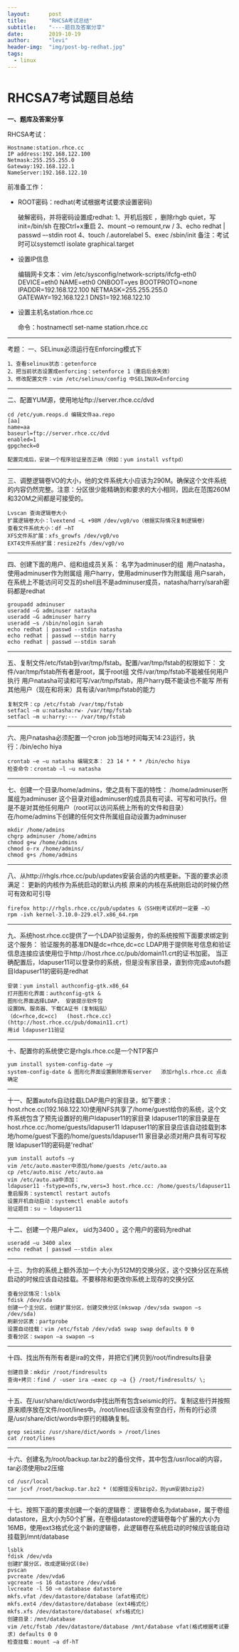 ```yaml
---
layout:      post
title:       "RHCSA考试总结"
subtitle:    "----题目及答案分享"
date:        2019-10-19
author:      "levi"
header-img:  "img/post-bg-redhat.jpg"
tags:
  - linux
---
```

# RHCSA7考试题目总结

**一、题库及答案分享**

RHCSA考试：

    Hostname:station.rhce.cc
    IP address:192.168.122.100
    Netmask:255.255.255.0
    Gateway:192.168.122.1
    NameServer:192.168.122.10

前准备工作：

+ ROOT密码：redhat(考试根据考试要求设置密码)

    破解密码，并将密码设置成redhat:
    1、开机后按E ，删除rhgb quiet，写init=/bin/sh 在按Ctrl+x重启
    2、mount –o remount,rw /
    3、echo redhat | passwd –-stdin root
    4、touch /.autorelabel
    5、exec /sbin/init
    备注：考试时可以systemctl isolate graphical.target

+ 设置IP信息

    编辑网卡文本：vim /etc/sysconfig/network-scripts/ifcfg-eth0
    DEVICE=eth0
    NAME=eth0
    ONBOOT=yes
    BOOTPROTO=none
    IPADDR=192.168.122.100
    NETMASK=255.255.255.0
    GATEWAY=192.168.122.1
    DNS1=192.168.122.10

+ 设置主机名station.rhce.cc

    命令：hostnamectl set-name station.rhce.cc

-----------------------------------------------------------------------------------------

考题：
一、SELinux必须运行在Enforcing模式下

    1、查看selinux状态：getenforce
    2、把当前状态设置成enforcing：setenforce 1（重启后会失效）
    3、修改配置文件：vim /etc/selinux/config 中SELINUX=Enforcing

-----------------------------------------------------------------------------------------


二、配置YUM源，使用地址ftp://server.rhce.cc/dvd

    cd /etc/yum.reops.d 编辑文件aa.repo
    [aa]
    name=aa
    baseurl=ftp://server.rhce.cc/dvd
    enabled=1
    gpgcheck=0

    配置完成后，安装一个程序验证是否正确（例如：yum install vsftpd）

--------------------------------------------------------------


三、调整逻辑卷VO的大小，他的文件系统大小应该为290M。确保这个文件系统的内容仍然完整。注意：分区很少能精确到和要求的大小相同，因此在范围260M和320M之间都是可接受的。

    Lvscan 查询逻辑卷大小
    扩展逻辑卷大小：lvextend –L +98M /dev/vg0/vo（根据实际情况复制逻辑卷）
    查看文件系统大小：df –hT
    XFS文件系扩展：xfs_growfs /dev/vg0/vo
    EXT4文件系统扩展：resize2fs /dev/vg0/vo

---------------------------------------------------------------------------


四、创建下面的用户、组和组成员关系：
名字为adminuser的组 
用户natasha，使用adminuser作为附属组
用户harry，使用adminuser作为附属组
用户sarah，在系统上不能访问可交互的shell且不是adminuser成员，natasha/harry/sarah密码都是redhat

    groupadd adminuser
    useradd –G adminuser natasha
    useradd –G adminuser harry
    useradd –s /sbin/nologin sarah
    echo redhat | passwd --stdin natasha
    echo redhat | passwd –-stdin harry
    echo redhat | passwd –-stdin sarah

-------------------------------------------------------------------------



五、复制文件/etc/fstab到var/tmp/fstab。配置/var/tmp/fstab的权限如下：
文件/var/tmp/fstab所有者是root，属于root组
文件/var/tmp/fstab不能被任何用户执行
用户natasha可读和可写/var/tmp/fstab，用户harry既不能读也不能写
所有其他用户（现在和将来）具有读/var/tmp/fstab的能力


    复制文件：cp /etc/fstab /var/tmp/fstab
    setfacl –m u:natasha:rw- /var/tmp/fstab
    setfacl –m u:harry:--- /var/tmp/fstab


----------------------------------------------------------------------



六、用户natasha必须配置一个cron job当地时间每天14:23运行，执行：/bin/echo hiya

    crontab –e –u natasha 编辑文本： 23 14 * * * /bin/echo hiya
    检查命令：crontab –l –u natasha


----------------------------------------------------------------------



七、创建一个目录/home/admins，使之具有下面的特性：
/home/adminuser所属组为adminuser
这个目录对组adminuser的成员具有可读、可写和可执行。但是不是对其他任何用户（root可以访问系统上所有的文件和目录）
在/home/admins下创建的任何文件所属组自动设置为adminuser


    mkdir /home/admins
    chgrp adminuser /home/admins
    chmod g+w /home/admins
    chmod o-rx /home/admins/ 
    chmod g+s /home/admins


---------------------------------------------------------------------



八、从http://rhgls.rhce.cc/pub/updates安装合适的内核更新。下面的要求必须满足：
更新的内核作为系统启动的默认内核
原来的内核在系统刚启动的时候仍然可有效和可引导

    firefox http://rhgls.rhce.cc/pub/updates &（SSH到考试机时一定要 –X）
    rpm -ivh kernel-3.10.0-229.el7.x86_64.rpm

----------------------------------------------------------------------


九、系统host.rhce.cc提供了一个LDAP验证服务，你的系统按照下面要求绑定到这个服务：
验证服务的基准DN是dc=rhce,dc=cc
LDAP用于提供账号信息和验证信息连接应该使用位于http://host.rhce.cc/pub/domain11.crt的证书加密。 当正确配置后，ldapuser11可以登录你的系统，但是没有家目录，直到你完成autofs题目ldapuser11的密码是redhat

    安装：yum install authconfig-gtk.x86_64
    打开图形化界面：authconfig-gtk &
    图形化界面选择LDAP， 安装提示软件包
    设置DN、服务器、下载CA证书（复制粘贴）
    （dc=rhce,dc=cc)   (host.rhce.cc)        (http://host.rhce.cc/pub/domain11.crt)
    用id ldapuser11验证

----------------------------------------------------------------------


十、配置你的系统使它是rhgls.rhce.cc是一个NTP客户


    yum install system-config-date –y
    system-config-date & 图形化界面设置删除原有server   添加rhgls.rhce.cc 点击确定


------------------------------------------------------------


十一、配置autofs自动挂载LDAP用户的家目录，如下要求：
host.rhce.cc(192.168.122.10)使用NFS共享了/home/guest给你的系统，这个文件系统包含了预先设置好的用户ldapuser11的家目录
ldapuser11的家目录是在host.rhce.cc:/home/guests/ldapuser11
ldapuser11的家目录应该自动挂载到本地/home/guest下面的/home/guests/ldapuser11
家目录必须对用户具有可写权限 ldapuser11的密码是'redhat'

    yum install autofs –y
    vim /etc/auto.master中添加/home/guests /etc/auto.aa
    cp /etc/auto.misc /etc/auto.aa
    vim /etc/auto.aa中添加：
    ldapuser11 -fstype=nfs,rw,vers=3 host.rhce.cc: /home/guests/ldapuser11
    重启服务：systemctl restart autofs 
    设置开机自动启动：systemctl enable autofs
    验证题目：su – ldapuser11

--------------------------------------------------------------


十二、创建一个用户alex， uid为3400 。这个用户的密码为redhat

    useradd –u 3400 alex
    echo redhat | passwd –-stdin alex

---------------------------------------------------------------


十三、为你的系统上额外添加一个大小为512M的交换分区，这个交换分区在系统启动的时候应该自动挂载。不要移除和更改你系统上现存的交换分区

    查看分区情况：lsblk
    fdisk /dev/sda
    创建一个主分区，创建扩展分区，创建交换分区(mkswap /dev/sda swapon –s /dev/sda)
    刷新分区表：partprobe
    设置自动挂载：vim /etc/fstab /dev/vda5 swap swap defaults 0 0 
    查看分区：swapon –a swapon –s


----------------------------------------------------------------------------

十四、找出所有所有者是ira的文件，并把它们拷贝到/root/findresults目录

    创建目录：mkdir /root/findresults
    查询+拷贝：find / -user ira –exec cp –a {} /root/findresults/ \;


--------------------------------------------------------------------------------------

十五、在/usr/share/dict/words中找出所有包含seismic的行。复制这些行并按照原来顺序放在文件/root/lines中。/root/lines应该没有空白行，所有的行必须是/usr/share/dict/words中原行的精确复制。

    grep seismic /usr/share/dict/words > /root/lines
    cat /root/lines


----------------------------------------------------------------------------


十六、创建名为/root/backup.tar.bz2的备份文件，其中包含/usr/local的内容，tar必须使用bz2压缩

    cd /usr/local
    tar jcvf /root/backup.tar.bz2 * (如报错没有bzip2，则yum安装bzip2)

-----------------------------------------------------------------------------


十七、按照下面的要求创建一个新的逻辑卷：
逻辑卷命名为database，属于卷组datastore，且大小为50个扩展，在卷组datastore的逻辑卷每个扩展的大小为16MB，使用ext3格式化这个新的逻辑卷，此逻辑卷在系统启动的时候应该能自动挂载到/mnt/database

    lsblk
    fdisk /dev/vda
    创建扩展分区，改成逻辑分区(8e)
    pvscan 
    pvcreate /dev/vda6
    vgcreate –s 16 datastore /dev/vda6
    lvcreate -l 50 –n database datastore
    mkfs.vfat /dev/datastore/database（afat格式化）
    mkfs.ext4 /dev/datastore/database（ext4格式化）
    mkfs.xfs /dev/datastore/database( xfs格式化)
    创建目录：/mnt/database 
    vim /etc/fstab /dev/datastore/database /mnt/database vfat(格式根据考试要求) defaults 0 0
    检查挂载：mount –a df-hT

 